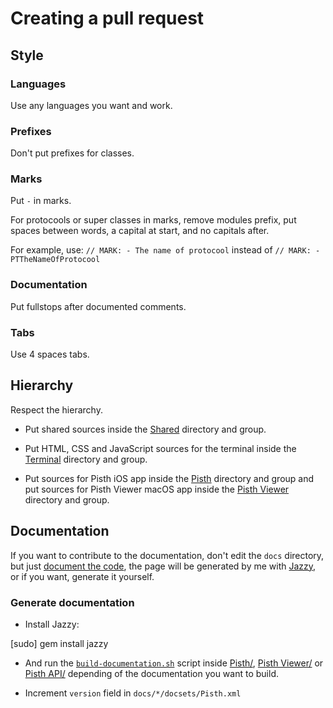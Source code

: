 # Creating a pull request

## Style

### Languages
Use any languages you want and work.

### Prefixes
Don't put prefixes for classes.

### Marks
Put `-` in marks.

For protocools or super classes in marks, remove modules prefix, put spaces between words, a capital at start, and no capitals after.

For example, use: `// MARK: - The name of protocool` instead of `// MARK: - PTTheNameOfProtocool`

### Documentation
Put fullstops after documented comments.

### Tabs
Use 4 spaces tabs.

## Hierarchy

Respect the hierarchy.

- Put shared sources inside the [Shared](https://github.com/ColdGrub1384/Pisth/tree/master/Shared) directory and group.

- Put HTML, CSS and JavaScript sources for the terminal inside the [Terminal](https://github.com/ColdGrub1384/Pisth/tree/master/Terminal) directory and group.

- Put sources for Pisth iOS app inside the [Pisth](https://github.com/ColdGrub1384/Pisth/tree/master/Pisth) directory and group and put sources for Pisth Viewer macOS app inside the [Pisth Viewer](https://github.com/ColdGrub1384/Pisth/tree/master/Pisth%20Viewer) directory and group.

## Documentation

If you want to contribute to the documentation, don't edit the `docs` directory, but just [document the code](http://nshipster.com/swift-documentation/), the page will be generated by me with [Jazzy](https://github.com/realm/jazzy), or if you want, generate it yourself.

### Generate documentation

- Install Jazzy:

[sudo] gem install jazzy

- And run the [`build-documentation.sh`](https://github.com/ColdGrub1384/Pisth/blob/master/build-documentation.sh) script inside [Pisth/](Pisth), [Pisth Viewer/](Pisth%20Viewer/Pisth%20Viewer) or [Pisth API/](Pisth%API/Pisth%API) depending of the documentation you want to build.

- Increment `version` field in `docs/*/docsets/Pisth.xml`
